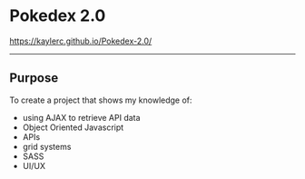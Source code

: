 # Pokedex 2.0

https://kaylerc.github.io/Pokedex-2.0/
___________________________________________________________________________________________

## Purpose
To create a project that shows my knowledge of:
- using AJAX to retrieve API data
- Object Oriented Javascript
- APIs
- grid systems 
- SASS
- UI/UX

